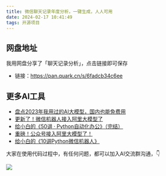 ```yaml
---
title: 微信聊天记录年度分析，一键生成，人人可用
date: 2024-02-17 10:41:49
tags: 开源项目
---
```

## 网盘地址

我用网盘分享了「聊天记录分析」，点击链接即可保存
- 链接：https://pan.quark.cn/s/6fadcb34c6ee


## 更多AI工具

- [盘点2023年我用过的AI大模型，国内也能免费用](https://mp.weixin.qq.com/s/AjK-FDSJZtpkYoDWNhivzw)
- [更新了！微信机器人接入阿里大模型了](https://mp.weixin.qq.com/s/F_DCyPYLNwy7-fU-oN1cOQ)
- [给小白的《50讲 · Python自动化办公》（完结）](https://mp.weixin.qq.com/s/VH93du82QMuPz_1V3c5a6w)
- [重磅！公众号接入阿里大模型了！](https://mp.weixin.qq.com/s/dzzZ6iG0ooE2mQUC4YEj6w)
- [给小白的《10讲Python微信机器人》](https://mp.weixin.qq.com/s/2fZiSQPVtDJCz0fHtqrsVA)


大家在使用代码过程中，有任何问题，都可以加入AI交流群沟通，👇

![](https://python-office-1300615378.cos.ap-chongqing.myqcloud.com/group/ai-group.jpg)
